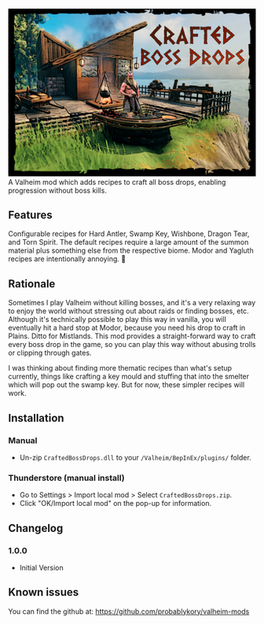 ![Splash](https://raw.githubusercontent.com/probablykory/valheim-mods/main/CraftedBossDrops/splash.jpg)  
A Valheim mod which adds recipes to craft all boss drops, enabling progression without boss kills.

## Features

Configurable recipes for Hard Antler, Swamp Key, Wishbone, Dragon Tear, and Torn Spirit.  The default recipes require a large amount of the summon material plus something else from the respective biome.  Modor and Yagluth recipes are intentionally annoying.  🙂

## Rationale 

Sometimes I play Valheim without killing bosses, and it's a very relaxing way to enjoy the world without stressing out about raids or finding bosses, etc.  Although it's technically possible to play this way in vanilla, you will eventually hit a hard stop at Modor, because you need his drop to craft in Plains.  Ditto for Mistlands.  This mod provides a straight-forward way to craft every boss drop in the game, so you can play this way without abusing trolls or clipping through gates.

I was thinking about finding more thematic recipes than what's setup currently, things like crafting a key mould and stuffing that into the smelter which will pop out the swamp key.  But for now, these simpler recipes will work.

## Installation

### Manual

  * Un-zip `CraftedBossDrops.dll` to your `/Valheim/BepInEx/plugins/` folder.

### Thunderstore (manual install)

  * Go to Settings > Import local mod > Select `CraftedBossDrops.zip`.
  * Click "OK/Import local mod" on the pop-up for information.

## Changelog

### 1.0.0
 * Initial Version

## Known issues
You can find the github at: https://github.com/probablykory/valheim-mods
